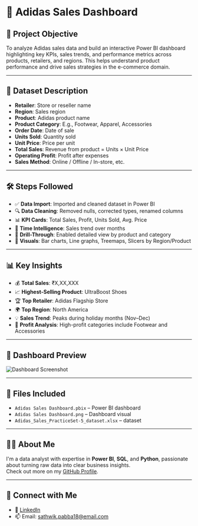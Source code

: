# 👟 Adidas Sales Dashboard

## 🧠 Project Objective

To analyze Adidas sales data and build an interactive Power BI dashboard highlighting key KPIs, sales trends, and performance metrics across products, retailers, and regions. This helps understand product performance and drive sales strategies in the e-commerce domain.

---

## 📁 Dataset Description

- **Retailer**: Store or reseller name
- **Region**: Sales region
- **Product**: Adidas product name
- **Product Category**: E.g., Footwear, Apparel, Accessories
- **Order Date**: Date of sale
- **Units Sold**: Quantity sold
- **Unit Price**: Price per unit
- **Total Sales**: Revenue from product = Units × Unit Price
- **Operating Profit**: Profit after expenses
- **Sales Method**: Online / Offline / In-store, etc.

---

## 🛠️ Steps Followed

- ✅ **Data Import**: Imported and cleaned dataset in Power BI
- 🔍 **Data Cleaning**: Removed nulls, corrected types, renamed columns
- 📊 **KPI Cards**: Total Sales, Profit, Units Sold, Avg. Price
- 📅 **Time Intelligence**: Sales trend over months
- 📌 **Drill-Through**: Enabled detailed view by product and category
- 🎨 **Visuals**: Bar charts, Line graphs, Treemaps, Slicers by Region/Product

---

## 📊 Key Insights

- 💰 **Total Sales**: ₹X,XX,XXX
- 📈 **Highest-Selling Product**: UltraBoost Shoes
- 🏆 **Top Retailer**: Adidas Flagship Store
- 🌍 **Top Region**: North America
- 💡 **Sales Trend**: Peaks during holiday months (Nov–Dec)
- 🔄 **Profit Analysis**: High-profit categories include Footwear and Accessories

---

## 📸 Dashboard Preview

![Dashboard Screenshot](https://github.com/Sathwik40/Adidas_Sales_Dashboard/blob/main/Adidas%20Sales%20Dashboard.png)

---

## 📁 Files Included

- `Adidas Sales Dashboard.pbix` – Power BI dashboard
- `Adidas Sales Dashboard.png` – Dashboard visual
- `Adidas_Sales_PracticeSet-5_dataset.xlsx` – dataset

---

## 🙋‍♂️ About Me

I'm a data analyst with expertise in **Power BI**, **SQL**, and **Python**, passionate about turning raw data into clear business insights.  
Check out more on my [GitHub Profile](https://github.com/Sathwik40).

---

## 🔗 Connect with Me

- 💼 [LinkedIn](https://linkedin.com/in/sathwikpabba)
- 📫 Email: sathwik.pabba18@email.com
